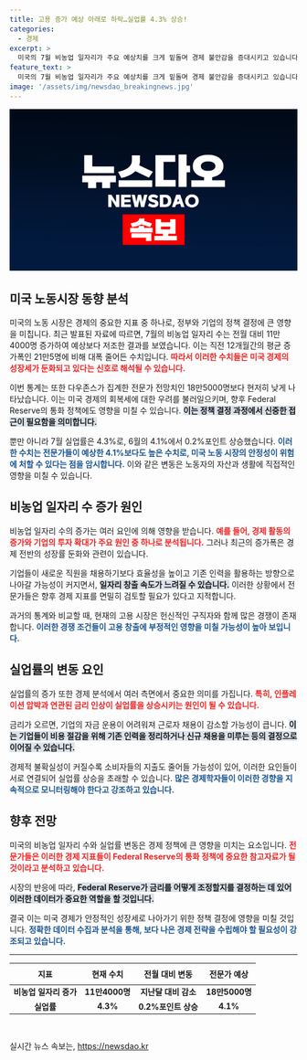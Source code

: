 ```yaml
---
title: 고용 증가 예상 아래로 하락…실업률 4.3% 상승!
categories:
  - 경제
excerpt: >
  미국의 7월 비농업 일자리가 주요 예상치를 크게 밑돌며 경제 불안감을 증대시키고 있습니다. 실업률은 4.3%로 상승하며, 전문가들의 예상을 초과했습니다. 과연 이 변화가 향후 경제에 어떤 영향을 미칠까요?
feature_text: >
  미국의 7월 비농업 일자리가 주요 예상치를 크게 밑돌며 경제 불안감을 증대시키고 있습니다. 실업률은 4.3%로 상승하며, 전문가들의 예상을 초과했습니다. 과연 이 변화가 향후 경제에 어떤 영향을 미칠까요?
image: '/assets/img/newsdao_breakingnews.jpg'
---
```


<p><img src="/assets/img/newsdao_breakingnews.jpg" alt="implanttips 속보" /></p>

<h2 data-ke-size="size26">미국 노동시장 동향 분석</h2>

<p data-ke-size="size16">미국의 노동 시장은 경제의 중요한 지표 중 하나로, 정부와 기업의 정책 결정에 큰 영향을 미칩니다. 최근 발표된 자료에 따르면, 7월의 비농업 일자리 수는 전월 대비 11만4000명 증가하여 예상보다 저조한 결과를 보였습니다. 이는 직전 12개월간의 평균 증가폭인 21만5명에 비해 대폭 줄어든 수치입니다. <b><span style="color: #ee2323;">따라서 이러한 수치들은 미국 경제의 성장세가 둔화되고 있다는 신호로 해석될 수 있습니다.</span></b> </p>

<p data-ke-size="size16">이번 통계는 또한 다우존스가 집계한 전문가 전망치인 18만5000명보다 현저히 낮게 나타났습니다. 이는 미국 경제의 회복세에 대한 우려를 불러일으키며, 향후 Federal Reserve의 통화 정책에도 영향을 미칠 수 있습니다. <b><span style="background-color: #21538527;">이는 정책 결정 과정에서 신중한 접근이 필요함을 의미합니다.</span></b> </p>

<p data-ke-size="size16">뿐만 아니라 7월 실업률은 4.3%로, 6월의 4.1%에서 0.2%포인트 상승했습니다. <b><span style="color: #1a5490;">이러한 수치는 전문가들이 예상한 4.1%보다도 높은 수치로, 미국 노동 시장의 안정성이 위험에 처할 수 있다는 점을 암시합니다.</span></b> 이와 같은 변동은 노동자의 자산과 생활에 직접적인 영향을 미칠 수 있습니다.</p>

<h2 data-ke-size="size26">비농업 일자리 수 증가 원인</h2>

<p data-ke-size="size16">비농업 일자리 수의 증가는 여러 요인에 의해 영향을 받습니다. <b><span style="color: #ee2323;">예를 들어, 경제 활동의 증가와 기업의 투자 확대가 주요 원인 중 하나로 분석됩니다.</span></b> 그러나 최근의 증가폭은 경제 전반의 성장률 둔화와 관련이 있습니다.</p>

<p data-ke-size="size16">기업들이 새로운 직원을 채용하기보다 효율성을 높이고 기존 인력을 활용하는 방향으로 나아갈 가능성이 커지면서, <b><span style="background-color: #21538527;">일자리 창출 속도가 느려질 수 있습니다.</span></b> 이러한 상황에서 전문가들은 향후 경제 지표를 면밀히 검토할 필요가 있다고 지적합니다.</p>

<p data-ke-size="size16">과거의 통계와 비교할 때, 현재의 고용 시장은 헌신적인 구직자와 함께 많은 경쟁이 존재합니다. <b><span style="color: #1a5490;">이러한 경쟁 조건들이 고용 창출에 부정적인 영향을 미칠 가능성이 높아 보입니다.</span></b> </p>

<h2 data-ke-size="size26">실업률의 변동 요인</h2>

<p data-ke-size="size16">실업률의 증가 또한 경제 분석에서 여러 측면에서 중요한 의미를 가집니다. <b><span style="color: #ee2323;">특히, 인플레이션 압박과 연관된 금리 인상이 실업률을 상승시키는 원인이 될 수 있습니다.</span></b> </p>

<p data-ke-size="size16">금리가 오르면, 기업의 자금 운용이 어려워져 근로자 채용이 감소할 가능성이 큽니다. <b><span style="background-color: #21538527;">이는 기업들이 비용 절감을 위해 기존 인력을 정리하거나 신규 채용을 미루는 등의 결정으로 이어질 수 있습니다.</span></b> </p>

<p data-ke-size="size16">경제적 불확실성이 커질수록 소비자들의 지출도 줄어들 가능성이 있어, 이러한 요인들이 서로 연결되어 실업률 상승을 초래할 수 있습니다. <b><span style="color: #1a5490;">많은 경제학자들이 이러한 경향을 지속적으로 모니터링해야 한다고 강조하고 있습니다.</span></b> </p>

<h2 data-ke-size="size26">향후 전망</h2>

<p data-ke-size="size16">미국의 비농업 일자리 수와 실업률 변동은 경제 정책에 큰 영향을 미치는 요소입니다. <b><span style="color: #ee2323;">전문가들은 이러한 경제 지표들이 Federal Reserve의 통화 정책에 중요한 참고자료가 될 것이라고 분석하고 있습니다.</span></b> </p>

<p data-ke-size="size16">시장의 반응에 따라, <b><span style="background-color: #21538527;">Federal Reserve가 금리를 어떻게 조정할지를 결정하는 데 있어 이러한 데이터가 중요한 역할을 할 것입니다.</span></b> </p>

<p data-ke-size="size16">결국 이는 미국 경제가 안정적인 성장세로 나아가기 위한 정책 결정에 영향을 미칠 것입니다. <b><span style="color: #1a5490;">정확한 데이터 수집과 분석을 통해, 보다 나은 경제 전략을 수립해야 할 필요성이 강조되고 있습니다.</span></b></p>

<hr>

<table style="width: 100%; border-collapse: collapse;">
  <thead>
    <tr>
      <th style="text-align: center; height: 30px;"><b>지표</b></th>
      <th style="text-align: center; height: 30px;"><b>현재 수치</b></th>
      <th style="text-align: center; height: 30px;"><b>전월 대비 변동</b></th>
      <th style="text-align: center; height: 30px;"><b>전문가 예상</b></th>
    </tr>
  </thead>
  <tbody>
    <tr>
      <td style="text-align: center; height: 17px;"><b>비농업 일자리 증가</b></td>
      <td style="text-align: center; height: 17px;"><b>11만4000명</b></td>
      <td style="text-align: center; height: 17px;"><b>지난달 대비 감소</b></td>
      <td style="text-align: center; height: 17px;"><b>18만5000명</b></td>
    </tr>
    <tr>
      <td style="text-align: center; height: 17px;"><b>실업률</b></td>
      <td style="text-align: center; height: 17px;"><b>4.3%</b></td>
      <td style="text-align: center; height: 17px;"><b>0.2%포인트 상승</b></td>
      <td style="text-align: center; height: 17px;"><b>4.1%</b></td>
    </tr>
  </tbody>
</table>

<p data-ke-size="size16">&nbsp;</p>
실시간 뉴스 속보는, <a href="https://newsdao.kr" rel="dofollow">https://newsdao.kr</a>


